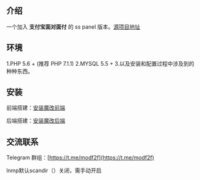 ## 介绍

一个加入 **支付宝面对面付** 的 ss panel 版本。[源项目地址](https://github.com/esdeathlove/ss-panel-v3-mod/)

## 环境

1.PHP 5.6 + (推荐 PHP 7.1.1)
2.MYSQL 5.5 + 
3.以及安装和配置过程中涉及到的种种东西。

## 安装
前端搭建：[安装魔改前端](https://github.com/zyl6698/ss-panel-v3-mod-with-f2fpay/wiki/安装魔改前端)

后端搭建：[安装魔改后端](https://github.com/zyl6698/ss-panel-v3-mod-with-f2fpay/wiki/安装魔改后端)

## 交流联系
Telegram 群组：[https://t.me/modf2f](https://t.me/modf2f)


lnmp默认scandir（）关闭，需手动开启
